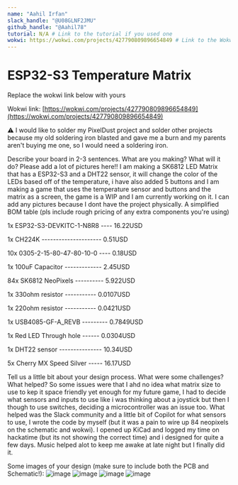 ```yaml
---
name: "Aahil Irfan"
slack_handle: "@U08GLNF2JMU"
github_handle: "@Aahil78"
tutorial: N/A # Link to the tutorial if you used one
wokwi: https://wokwi.com/projects/427790809896654849 # Link to the Wokwi project
---
```


# ESP32-S3 Temperature Matrix

Replace the wokwi link below with yours

Wokwi link: [https://wokwi.com/projects/427790809896654849](https://wokwi.com/projects/427790809896654849)

<!-- Uncomment the line below if you need a soldering iron -->
⚠️ I would like to solder my PixelDust project and solder other projects because my old soldering iron blasted and gave me a burn and my parents aren't buying me one, so I would need a soldering iron.

Describe your board in 2-3 sentences. What are you making? What will it do? Please add a lot of pictures here!!
I am making a SK6812 LED Matrix that has a ESP32-S3 and a DHT22 sensor, it will change the color of the LEDs based off of the temperature, i have also added 5 buttons and I am making a game that uses the temperature sensor and buttons and the matrix as a screen, the game is a WIP and I am currently working on it. I can add any pictures because I dont have the project physically.
A simplified BOM table
(pls include rough pricing of any extra components you're using)

1x ESP32-S3-DEVKITC-1-N8R8 ---- 16.22USD 

1x CH224K ---------------------  0.51USD

10x 0305-2-15-80-47-80-10-0 ---- 0.18USD

1x 100uF Capacitor ------------- 2.45USD

84x SK6812 NeoPixels ---------- 5.922USD

1x 330ohm resistor ----------- 0.0107USD

1x 220ohm resistor ----------- 0.0421USD

1x USB4085-GF-A_REVB --------- 0.7849USD

1x Red LED Through hole ------ 0.0304USD

1x DHT22 sensor --------------- 10.34USD

5x Cherry MX Speed Silver ----- 16.17USD

Tell us a little bit about your design process. What were some challenges? What helped?
So some issues were that I ahd no idea what matrix size to use to kep it space friendly yet enough for my future game, I had to decide what sensors and inputs to use like i was thinking about a joystick but then I though to use switches, deciding a microcontroller was an issue too. What helped was the Slack community and a little bit of Copilot for what sensors to use, I wrote the code by myself (but it was a pain to wire up 84 neopixels on the schematic and wokwi). I opened up KiCad and logged my time on hackatime (but its not showing the correct time) and i designed for quite a few days. Music helped alot to keep me awake at late night but I finally did it.  

Some images of your design (make sure to include both the PCB and Schematic!):
![image](https://github.com/user-attachments/assets/75d789b9-79b0-49be-af05-334b621c25b5)
![image](https://github.com/user-attachments/assets/4fbd2f54-c4ad-4c23-8757-7f38bcb4a9ed)
![image](https://github.com/user-attachments/assets/2694ea5b-5d5c-417b-a175-0d10be3bda59)
![image](https://github.com/user-attachments/assets/f70b5fcb-7a5e-415e-9677-e8f08a8e8a0e)
